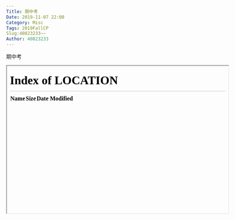 ```yaml
---
Title: 期中考
Date: 2019-11-07 22:00
Category: Misc
Tags: 2019FallCP
Slug:40823233~~
Author: 40823233
---
```

期中考

<iframe width="600" height="400" allowfullscreen="allowfullscreen" src="//"></iframe>